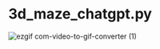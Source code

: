 # 3d_maze_chatgpt.py

![ezgif com-video-to-gif-converter (1)](https://github.com/pondahai/3d_maze_chatgpt.py/assets/7918732/4136ecaa-2e73-4b10-b423-d049420b37cc)
